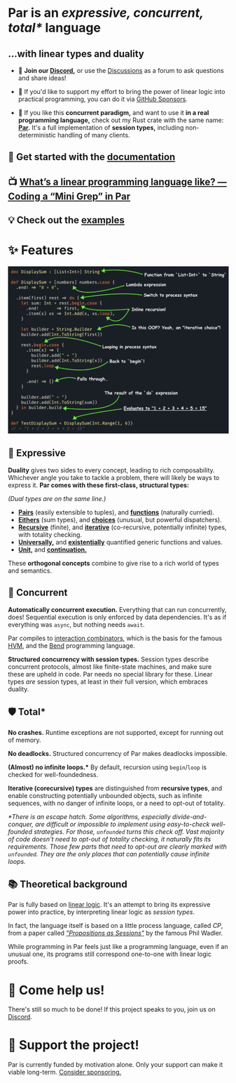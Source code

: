 # **Par** is an _expressive, concurrent, total*_ language
## ...with linear types and duality

- 💬 **Join our [Discord](https://discord.gg/8KsypefW99),** or use the
  [Discussions](https://github.com/faiface/par-lang/discussions) as a forum to ask questions and share ideas!

- 🫶 If you'd like to support my effort to bring the power of linear logic into practical programming, you can do
  it via [GitHub Sponsors](https://github.com/sponsors/faiface).

- 🦀 If you like this **concurrent paradigm,** and want to use it **in a real programming language,** check out
  my Rust crate with the same name: **[Par](https://github.com/faiface/par).** It's a full implementation
  of **session types,** including non-deterministic handling of many clients.

## 🚀 Get started with the [documentation](https://faiface.github.io/par-lang/introduction.html)

## 📺 [What’s a linear programming language like? — Coding a “Mini Grep” in Par](https://youtu.be/nU7Lt6k3lNQ?si=8KtbTQMgp6VhZ5UP)

## 💡 Check out the [examples](examples/)

# ✨ Features

![Annotated Code Example](./screenshots/annotated_code_example.png)

## 🧩 Expressive

**Duality** gives two sides to every concept, leading to rich composability. Whichever angle you take to
tackle a problem, there will likely be ways to express it.
**Par comes with these first-class, structural types:**

_(Dual types are on the same line.)_

- [**Pairs**](https://faiface.github.io/par-lang/types/pair.html) (easily extensible to tuples), and [**functions**](https://faiface.github.io/par-lang/types/function.html) (naturally curried).
- [**Eithers**](https://faiface.github.io/par-lang/types/either.html) (sum types), and [**choices**](https://faiface.github.io/par-lang/types/choice.html) (unusual, but powerful dispatchers).
- [**Recursive**](https://faiface.github.io/par-lang/types/recursive.html) (finite), and [**iterative**](https://faiface.github.io/par-lang/types/iterative.html) (co-recursive, potentially infinite) types, with totality checking.
- [**Universally,**](https://faiface.github.io/par-lang/types/forall.html) and [**existentially**](https://faiface.github.io/par-lang/types/exists.html) quantified generic functions and values.
- [**Unit,**](https://faiface.github.io/par-lang/types/unit.html) and [**continuation.**](https://faiface.github.io/par-lang/types/continuation.html)

These **orthogonal concepts** combine to give rise to a rich world of types and semantics.

## 🔗 Concurrent

**Automatically concurrent execution.** Everything that can run concurrently, does! Sequential execution is
only enforced by data dependencies. It's as if everything was `async`, but nothing needs `await`.

Par compiles to [interaction combinators](https://www.sciencedirect.com/science/article/pii/S0890540197926432/pdf), which is the
basis for the famous [HVM](https://github.com/HigherOrderCO/HVM), and the
[Bend](https://github.com/HigherOrderCO/Bend) programming language.

**Structured concurrency with session types.** Session types describe concurrent protocols, almost like
finite-state machines, and make sure these are upheld in code. Par needs no special library for these.
Linear types _are_ session types, at least in their full version, which embraces duality.

## 🛡️ Total*

**No crashes.** Runtime exceptions are not supported, except for running out of memory.

**No deadlocks.** Structured concurrency of Par makes deadlocks impossible.

**(Almost) no infinite loops.\*** By default, recursion using `begin`/`loop` is checked for well-foundedness.

**Iterative (corecursive) types** are distinguished from **recursive types**, and enable constructing
potentially unbounded objects, such as infinite sequences, with no danger of infinite loops, or a need
to opt-out of totality.

_\*There is an escape hatch. Some algorithms, especially divide-and-conquer, are difficult or impossible
to implement using easy-to-check well-founded strategies. For those, `unfounded` turns this check
off. Vast majority of code doesn't need to opt-out of totality checking, it naturally fits its requirements.
Those few parts that need to opt-out are clearly marked with `unfounded`. They are the only places
that can potentially cause infinite loops._

## 📚 Theoretical background

Par is fully based on [linear logic](https://plato.stanford.edu/entries/logic-linear/). It's an attempt to
bring its expressive power into practice, by interpreting linear logic as _session types_.

In fact, the language itself is based on a little process language, called _CP_, from a paper called
[_"Propositions as Sessions"_](https://www.pure.ed.ac.uk/ws/portalfiles/portal/18383989/Wadler_2012_Propositions_as_Sessions.pdf)
by the famous Phil Wadler.

While programming in Par feels just like a programming language, even if an unusual one, its programs
still correspond one-to-one with linear logic proofs.

# 🤝 Come help us!

There's still so much to be done! If this project speaks to you, join us on
[Discord](https://discord.gg/8KsypefW99).

# 🫶 Support the project!

Par is currently funded by motivation alone. Only your support can make it viable long-term.
[Consider sponsoring.](https://github.com/sponsors/faiface)
